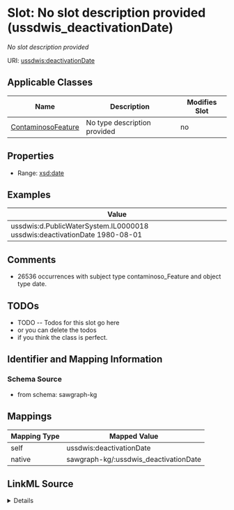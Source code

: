 

# Slot: No slot description provided (ussdwis_deactivationDate)


_No slot description provided_





URI: [ussdwis:deactivationDate](http://sawgraph.spatialai.org/v1/us-sdwis#deactivationDate)



<!-- no inheritance hierarchy -->





## Applicable Classes

| Name | Description | Modifies Slot |
| --- | --- | --- |
| [ContaminosoFeature](../classes/ContaminosoFeature.md) | No type description provided |  no  |







## Properties

* Range: [xsd:date](http://www.w3.org/2001/XMLSchema#date)






## Examples

| Value |
| --- |
| ussdwis:d.PublicWaterSystem.IL0000018 ussdwis:deactivationDate 1980-08-01 |

## Comments

* 26536 occurrences with subject type contaminoso_Feature and object type date.

## TODOs

* TODO -- Todos for this slot go here
* or you can delete the todos
* if you think the class is perfect.

## Identifier and Mapping Information







### Schema Source


* from schema: sawgraph-kg




## Mappings

| Mapping Type | Mapped Value |
| ---  | ---  |
| self | ussdwis:deactivationDate |
| native | sawgraph-kg/:ussdwis_deactivationDate |




## LinkML Source

<details>
```yaml
name: ussdwis_deactivationDate
description: No slot description provided
title: No slot description provided
todos:
- TODO -- Todos for this slot go here
- or you can delete the todos
- if you think the class is perfect.
comments:
- 26536 occurrences with subject type contaminoso_Feature and object type date.
examples:
- value: ussdwis:d.PublicWaterSystem.IL0000018 ussdwis:deactivationDate 1980-08-01
from_schema: sawgraph-kg
rank: 1000
slot_uri: ussdwis:deactivationDate
alias: ussdwis_deactivationDate
domain_of:
- contaminoso_Feature
range: date

```
</details>
